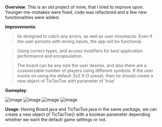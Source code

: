 **Overview**:
This is an old project of mine, that I tried to improve upon.
Younger-me-mistakes were fixed, code was refactored and a few new functionalities were added.

**Improvements**:
> Its designed to catch any errors, as well as user missinputs. Even if the user persists with wrong inputs, the app will be functional.

> Using correct types, and access modifiers for best application performance and encapsulation.

> The board can be any size the user desires, and also there are a customizable number of players using different symbols.
If the user insists on using the default 3x3 X-O preset, then he should create a new object of TicTacToe with parameter of 'true'

**Gameplay**:

![image](https://github.com/user-attachments/assets/7210bb56-9a19-4f5b-b2e9-a58b21f462ad)
![image](https://github.com/user-attachments/assets/47a3dbfc-8d9d-4f33-9363-5d47cd4170aa)
![image](https://github.com/user-attachments/assets/155739d4-6e15-47cc-8625-1feb8f8488eb)
![image](https://github.com/user-attachments/assets/66f0abe6-3cec-422e-8cd8-407e6b33802b)

**Usage**:
Having Board.java and TicTacToe.java in the same package, we can create a new object of TicTacToe() with a boolean parameter
depending whether we want the default game settings or not. 
